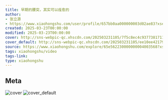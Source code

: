 ```yaml
---
title: 早期的腰突，其实可以痊愈的
author:
- 张立源
- https://www.xiaohongshu.com/user/profile/657bb0aa000000003d02ae83?xsec_token=undefined
created: 2025-03-23T00:00:00
modified: 2025-03-23T00:00:00
cover: http://sns-webpic-qc.xhscdn.com/202503231105/7f5c8ec4c93773817116d752932699a1/110/0/01e5e562002b2bb70010000000018e0806d9b3_0.jpg!nc_n_webp_prv_1
cover_default: http://sns-webpic-qc.xhscdn.com/202503231105/ee10ee421793cff72e9ab344988b1b74/110/0/01e5e562002b2bb70010000000018e0806d9b3_0.jpg!nc_n_webp_mw_1
source: https://www.xiaohongshu.com/explore/65e562230000000004003568?xsec_token=ABra0y-gva6fy2eonNsPGzwusfVo2c1adelpO8QQMgJrU=
tags: xiaohongshu/video
tags-link:
type: xiaohongshu
---
```


## Meta

![cover](http://sns-webpic-qc.xhscdn.com/202503231105/7f5c8ec4c93773817116d752932699a1/110/0/01e5e562002b2bb70010000000018e0806d9b3_0.jpg!nc_n_webp_prv_1)
![cover_default](http://sns-webpic-qc.xhscdn.com/202503231105/ee10ee421793cff72e9ab344988b1b74/110/0/01e5e562002b2bb70010000000018e0806d9b3_0.jpg!nc_n_webp_mw_1)
